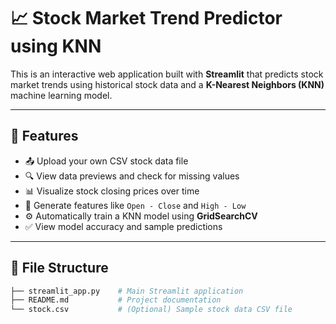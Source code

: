 # 📈 Stock Market Trend Predictor using KNN

This is an interactive web application built with **Streamlit** that predicts stock market trends using historical stock data and a **K-Nearest Neighbors (KNN)** machine learning model.

---

## 🚀 Features

- 📤 Upload your own CSV stock data file
- 🔍 View data previews and check for missing values
- 📊 Visualize stock closing prices over time
- 🧠 Generate features like `Open - Close` and `High - Low`
- ⚙️ Automatically train a KNN model using **GridSearchCV**
- ✅ View model accuracy and sample predictions

---

## 📂 File Structure

```bash
├── streamlit_app.py    # Main Streamlit application
├── README.md           # Project documentation
└── stock.csv           # (Optional) Sample stock data CSV file
